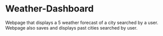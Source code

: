 # Weather-Dashboard
Webpage that displays a 5 weather forecast of a city searched by a user. Webpage also saves and displays past cities searched by user.
